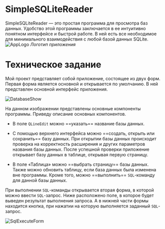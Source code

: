 # SimpleSQLiteReader


SimpleSQLiteReader — это простая программа для просмотра баз данных. Удобство этой программы заключается в ее интуитивно понятном интерфейсе и быстрой работе. В ней есть все необходимое для минимального взаимодействия с любой базой данных SQLite.
![AppLogo](https://i.imgur.com/3gDmbZ3.png)
*Логотип приложения*
# Техническое задание

Мой проект представляет собой приложение, состоящее из двух форм. Первая форма является основной и открывается по умолчанию. В ней представлен основной интерфейс приложения.

![DatabaseShow](https://i.imgur.com/TdongGo.png)

На данном изображении представлены основные компоненты программы. Приведу описание основных компонентов.


- В поле `QLineEdit` можно ==указать== название базы данных.  

- С помощью верхнего интерфейса можно ==создать, открыть или сохранить== базу данных. При открытии базы данных происходит проверка на корректность расширения и других параметров названия базы данных. После успешной проверки приложение открывает базу данных в таблице, открывая первую страницу.  

- В поле «Таблица» можно ==выбрать страницу== базы данных. Также можно обновить таблицу, если база данных была изменена вне программы. Кроме того, можно ==выполнить== `SQL`-команду для данной базы данных.

При выполнении `SQL`-команды открывается вторая форма, в которой можно ввести `SQL`-запрос. Ниже расположено поле, в которое будет выведен результат выполнения запроса. А в нижней части формы находится кнопка, при нажатии на которую выполняется заданный `SQL`-запрос.

![SqlExecuteForm](https://i.imgur.com/tXC7aEP.png)




